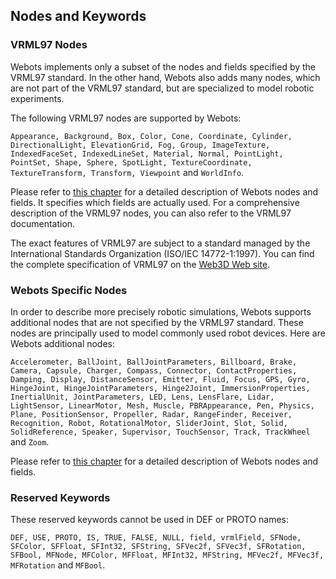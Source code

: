 ## Nodes and Keywords

### VRML97 Nodes

Webots implements only a subset of the nodes and fields specified by the VRML97 standard.
In the other hand, Webots also adds many nodes, which are not part of the VRML97 standard, but are specialized to model robotic experiments.

The following VRML97 nodes are supported by Webots:

`Appearance, Background, Box, Color, Cone, Coordinate, Cylinder, DirectionalLight, ElevationGrid, Fog, Group, ImageTexture, IndexedFaceSet, IndexedLineSet, Material, Normal, PointLight, PointSet, Shape, Sphere, SpotLight, TextureCoordinate, TextureTransform, Transform, Viewpoint` and `WorldInfo`.

Please refer to [this chapter](nodes-and-api-functions.md) for a detailed description of Webots nodes and fields.
It specifies which fields are actually used.
For a comprehensive description of the VRML97 nodes, you can also refer to the VRML97 documentation.

The exact features of VRML97 are subject to a standard managed by the International Standards Organization (ISO/IEC 14772-1:1997).
You can find the complete specification of VRML97 on the [Web3D Web site](http://www.web3d.org).

### Webots Specific Nodes

In order to describe more precisely robotic simulations, Webots supports additional nodes that are not specified by the VRML97 standard.
These nodes are principally used to model commonly used robot devices.
Here are Webots additional nodes:

`Accelerometer, BallJoint, BallJointParameters, Billboard, Brake, Camera, Capsule, Charger, Compass, Connector, ContactProperties, Damping, Display, DistanceSensor, Emitter, Fluid, Focus, GPS, Gyro, HingeJoint, HingeJointParameters, Hinge2Joint, ImmersionProperties, InertialUnit, JointParameters, LED, Lens, LensFlare, Lidar, LightSensor, LinearMotor, Mesh, Muscle, PBRAppearance, Pen, Physics, Plane, PositionSensor, Propeller, Radar, RangeFinder, Receiver, Recognition, Robot, RotationalMotor, SliderJoint, Slot, Solid, SolidReference, Speaker, Supervisor, TouchSensor, Track, TrackWheel ` and `Zoom`.

Please refer to [this chapter](nodes-and-api-functions.md) for a detailed description of Webots nodes and fields.

### Reserved Keywords

These reserved keywords cannot be used in DEF or PROTO names:

`DEF, USE, PROTO, IS, TRUE, FALSE, NULL, field, vrmlField, SFNode, SFColor, SFFloat, SFInt32, SFString, SFVec2f, SFVec3f, SFRotation, SFBool, MFNode, MFColor, MFFloat, MFInt32, MFString, MFVec2f, MFVec3f, MFRotation` and `MFBool`.
